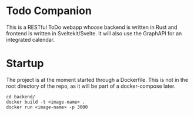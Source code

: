 # Todo Companion
This is a RESTful ToDo webapp whoose backend is written in Rust and frontend is written in Sveltekit/Svelte. It will also use the GraphAPI for an integrated calendar.

# Startup
The project is at the moment started through a Dockerfile. This is not in the root directory of the repo, as it will be part of a docker-compose later.

```
cd backend/
docker build -t <image-name> .
docker run <image-name> -p 3000
```


